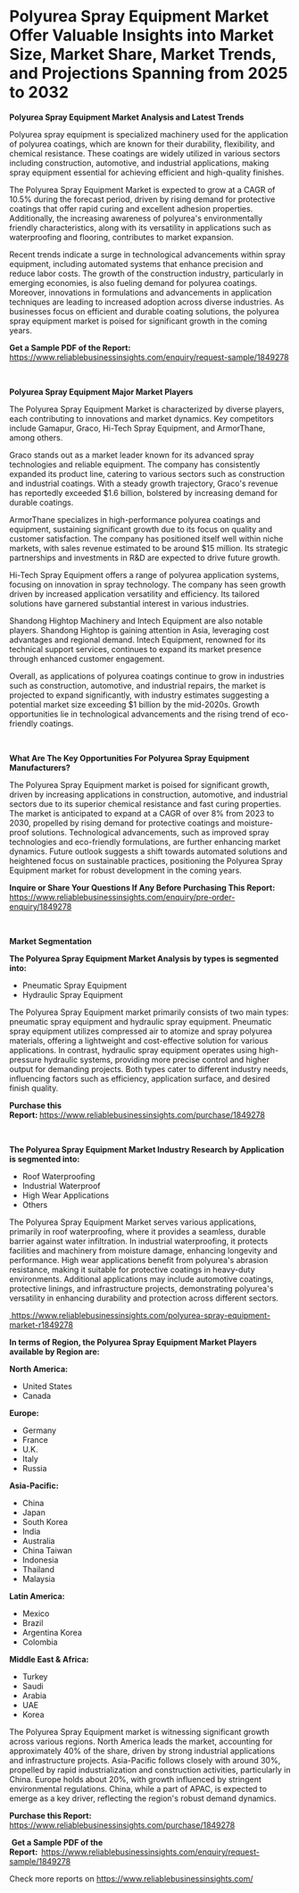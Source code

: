 <p><h1>Polyurea Spray Equipment Market Offer Valuable Insights into Market Size, Market Share, Market Trends, and Projections Spanning from 2025 to 2032</h1></p><p><strong>Polyurea Spray Equipment Market Analysis and Latest Trends</strong></p>
<p><p>Polyurea spray equipment is specialized machinery used for the application of polyurea coatings, which are known for their durability, flexibility, and chemical resistance. These coatings are widely utilized in various sectors including construction, automotive, and industrial applications, making spray equipment essential for achieving efficient and high-quality finishes.</p><p>The Polyurea Spray Equipment Market is expected to grow at a CAGR of 10.5% during the forecast period, driven by rising demand for protective coatings that offer rapid curing and excellent adhesion properties. Additionally, the increasing awareness of polyurea's environmentally friendly characteristics, along with its versatility in applications such as waterproofing and flooring, contributes to market expansion.</p><p>Recent trends indicate a surge in technological advancements within spray equipment, including automated systems that enhance precision and reduce labor costs. The growth of the construction industry, particularly in emerging economies, is also fueling demand for polyurea coatings. Moreover, innovations in formulations and advancements in application techniques are leading to increased adoption across diverse industries. As businesses focus on efficient and durable coating solutions, the polyurea spray equipment market is poised for significant growth in the coming years.</p></p>
<p><strong>Get a Sample PDF of the Report:&nbsp;</strong> <a href="https://www.reliablebusinessinsights.com/enquiry/request-sample/1849278?utm_campaign=2397&utm_medium=2&utm_source=Github&utm_content=ia&utm_term=22022025&utm_id=polyurea-spray-equipment">https://www.reliablebusinessinsights.com/enquiry/request-sample/1849278</a></p>
<p>&nbsp;</p>
<p><strong>Polyurea Spray Equipment Major Market Players</strong></p>
<p><p>The Polyurea Spray Equipment Market is characterized by diverse players, each contributing to innovations and market dynamics. Key competitors include Gamapur, Graco, Hi-Tech Spray Equipment, and ArmorThane, among others.</p><p>Graco stands out as a market leader known for its advanced spray technologies and reliable equipment. The company has consistently expanded its product line, catering to various sectors such as construction and industrial coatings. With a steady growth trajectory, Graco's revenue has reportedly exceeded $1.6 billion, bolstered by increasing demand for durable coatings.</p><p>ArmorThane specializes in high-performance polyurea coatings and equipment, sustaining significant growth due to its focus on quality and customer satisfaction. The company has positioned itself well within niche markets, with sales revenue estimated to be around $15 million. Its strategic partnerships and investments in R&D are expected to drive future growth.</p><p>Hi-Tech Spray Equipment offers a range of polyurea application systems, focusing on innovation in spray technology. The company has seen growth driven by increased application versatility and efficiency. Its tailored solutions have garnered substantial interest in various industries.</p><p>Shandong Hightop Machinery and Intech Equipment are also notable players. Shandong Hightop is gaining attention in Asia, leveraging cost advantages and regional demand. Intech Equipment, renowned for its technical support services, continues to expand its market presence through enhanced customer engagement.</p><p>Overall, as applications of polyurea coatings continue to grow in industries such as construction, automotive, and industrial repairs, the market is projected to expand significantly, with industry estimates suggesting a potential market size exceeding $1 billion by the mid-2020s. Growth opportunities lie in technological advancements and the rising trend of eco-friendly coatings.</p></p>
<p>&nbsp;</p>
<p><strong>What Are The Key Opportunities For Polyurea Spray Equipment Manufacturers?</strong></p>
<p><p>The Polyurea Spray Equipment market is poised for significant growth, driven by increasing applications in construction, automotive, and industrial sectors due to its superior chemical resistance and fast curing properties. The market is anticipated to expand at a CAGR of over 8% from 2023 to 2030, propelled by rising demand for protective coatings and moisture-proof solutions. Technological advancements, such as improved spray technologies and eco-friendly formulations, are further enhancing market dynamics. Future outlook suggests a shift towards automated solutions and heightened focus on sustainable practices, positioning the Polyurea Spray Equipment market for robust development in the coming years.</p></p>
<p><strong>Inquire or Share Your Questions If Any Before Purchasing This Report:</strong> <a href="https://www.reliablebusinessinsights.com/enquiry/pre-order-enquiry/1849278?utm_campaign=2397&utm_medium=2&utm_source=Github&utm_content=ia&utm_term=22022025&utm_id=polyurea-spray-equipment">https://www.reliablebusinessinsights.com/enquiry/pre-order-enquiry/1849278</a></p>
<p>&nbsp;</p>
<p><strong>Market Segmentation</strong></p>
<p><strong>The Polyurea Spray Equipment Market Analysis by types is segmented into:</strong></p>
<p><ul><li>Pneumatic Spray Equipment</li><li>Hydraulic Spray Equipment</li></ul></p>
<p><p>The Polyurea Spray Equipment market primarily consists of two main types: pneumatic spray equipment and hydraulic spray equipment. Pneumatic spray equipment utilizes compressed air to atomize and spray polyurea materials, offering a lightweight and cost-effective solution for various applications. In contrast, hydraulic spray equipment operates using high-pressure hydraulic systems, providing more precise control and higher output for demanding projects. Both types cater to different industry needs, influencing factors such as efficiency, application surface, and desired finish quality.</p></p>
<p><strong>Purchase this Report:&nbsp;</strong><a href="https://www.reliablebusinessinsights.com/purchase/1849278?utm_campaign=2397&utm_medium=2&utm_source=Github&utm_content=ia&utm_term=22022025&utm_id=polyurea-spray-equipment">https://www.reliablebusinessinsights.com/purchase/1849278</a></p>
<p>&nbsp;</p>
<p><strong>The Polyurea Spray Equipment Market Industry Research by Application is segmented into:</strong></p>
<p><ul><li>Roof Waterproofing</li><li>Industrial Waterproof</li><li>High Wear Applications</li><li>Others</li></ul></p>
<p><p>The Polyurea Spray Equipment Market serves various applications, primarily in roof waterproofing, where it provides a seamless, durable barrier against water infiltration. In industrial waterproofing, it protects facilities and machinery from moisture damage, enhancing longevity and performance. High wear applications benefit from polyurea's abrasion resistance, making it suitable for protective coatings in heavy-duty environments. Additional applications may include automotive coatings, protective linings, and infrastructure projects, demonstrating polyurea's versatility in enhancing durability and protection across different sectors.</p></p>
<p><a href="https://www.reliablebusinessinsights.com/polyurea-spray-equipment-market-r1849278?utm_campaign=2397&utm_medium=2&utm_source=Github&utm_content=ia&utm_term=22022025&utm_id=polyurea-spray-equipment">&nbsp;https://www.reliablebusinessinsights.com/polyurea-spray-equipment-market-r1849278</a></p>
<p><strong>In terms of Region, the Polyurea Spray Equipment Market Players available by Region are:</strong></p>
<p>
    <p> <strong> North America: </strong>
        <ul>
            <li>United States</li>
            <li>Canada</li>
        </ul>
        </p> 
    <p> <strong> Europe: </strong>
        <ul>
            <li>Germany</li>
            <li>France</li>
            <li>U.K.</li>
            <li>Italy</li>
            <li>Russia</li>
        </ul>
        </p> 
    <p> <strong> Asia-Pacific: </strong>
        <ul>
            <li>China</li>
            <li>Japan</li>
            <li>South Korea</li>
            <li>India</li>
            <li>Australia</li>
            <li>China Taiwan</li>
            <li>Indonesia</li>
            <li>Thailand</li>
            <li>Malaysia</li>
        </ul>
        </p> 
    <p> <strong> Latin America: </strong>
        <ul>
            <li>Mexico</li>
            <li>Brazil</li>
            <li>Argentina Korea</li>
            <li>Colombia</li>
        </ul>
        </p> 
    <p> <strong> Middle East & Africa: </strong>
        <ul>
            <li>Turkey</li>
            <li>Saudi</li>
            <li>Arabia</li>
            <li>UAE</li>
            <li>Korea</li>
        </ul>
    </p>
    </p>
<p><p>The Polyurea Spray Equipment market is witnessing significant growth across various regions. North America leads the market, accounting for approximately 40% of the share, driven by strong industrial applications and infrastructure projects. Asia-Pacific follows closely with around 30%, propelled by rapid industrialization and construction activities, particularly in China. Europe holds about 20%, with growth influenced by stringent environmental regulations. China, while a part of APAC, is expected to emerge as a key driver, reflecting the region's robust demand dynamics.</p></p>
<p><strong>Purchase this Report: </strong><a href="https://www.reliablebusinessinsights.com/purchase/1849278?utm_campaign=2397&utm_medium=2&utm_source=Github&utm_content=ia&utm_term=22022025&utm_id=polyurea-spray-equipment">https://www.reliablebusinessinsights.com/purchase/1849278</a></p>
<p>&nbsp;<strong>Get a Sample PDF of the Report:&nbsp;&nbsp;</strong><a href="https://www.reliablebusinessinsights.com/enquiry/request-sample/1849278?utm_campaign=2397&utm_medium=2&utm_source=Github&utm_content=ia&utm_term=22022025&utm_id=polyurea-spray-equipment">https://www.reliablebusinessinsights.com/enquiry/request-sample/1849278</a></p>
<p><strong></strong></p>
<p>Check more reports on <a href="https://www.reliablebusinessinsights.com/?utm_campaign=2397&utm_medium=2&utm_source=Github&utm_content=ia&utm_term=22022025&utm_id=polyurea-spray-equipment">https://www.reliablebusinessinsights.com/</a></p>